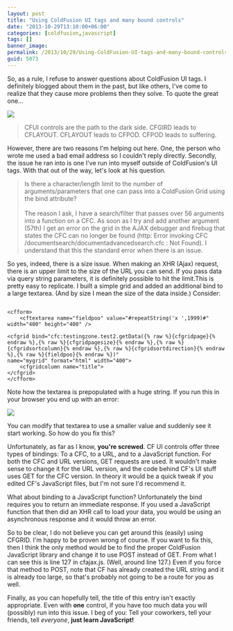 ```yaml
---
layout: post
title: "Using ColdFusion UI tags and many bound controls"
date: "2013-10-29T13:10:00+06:00"
categories: [coldfusion,javascript]
tags: []
banner_image: 
permalink: /2013/10/29/Using-ColdFusion-UI-tags-and-many-bound-controls
guid: 5073
---
```


<p>
So, as a rule, I refuse to answer questions about ColdFusion UI tags. I definitely blogged about them in the past, but like others, I've come to realize that they cause more problems then they solve. To quote the great one...
</p>
<!--more-->
<p>
<img src="https://static.raymondcamden.com/images/Yoda_Empire_Strikes_Back.png" />
</p>

<blockquote>
CFUI controls are the path to the dark side. CFGIRD leads to CFLAYOUT. CFLAYOUT leads to CFPOD. CFPOD leads to suffering.
</blockquote>

<p>
However, there are two reasons I'm helping out here. One, the person who wrote me used a bad email address so I couldn't reply directly. Secondly, the issue he ran into is one I've run into myself outside of ColdFusion's UI tags. With that out of the way, let's look at his question.
</p>

<blockquote>
Is there a character/length limit to the number of arguments/parameters that one can pass into a ColdFusion Grid using the bind attribute?
<br/><br/>
The reason I ask, I have a search/filter that passes over 56 arguments into a function on a CFC.  As soon as I try and add another argument (57th) I get an error on the grid in the AJAX debugger and firebug that states the CFC can no longer be found (http: Error invoking CFC /documentsearch/documentadvancedsearch.cfc : Not Found).  I understand that this the standard error when there is an issue.
</blockquote>

<p>
So yes, indeed, there is a size issue. When making an XHR (Ajax) request, there is an upper limit to the size of the URL you can send. If you pass data via query string parameters, it is definitely possible to hit the limit.This is pretty easy to replicate. I built a simple grid and added an additional bind to a large textarea. (And by size I mean the size of the data inside.) Consider:
</p>

<pre><code class="language-markup">
&lt;cfform&gt;
	&lt;cftextarea name=&quot;fieldpoo&quot; value=&quot;#repeatString(&#x27;x &#x27;,1999)#&quot; width=&quot;400&quot; height=&quot;400&quot; &#x2F;&gt;

&lt;cfgrid bind=&quot;cfc:testingzone.test2.getData({% raw %}{cfgridpage}{% endraw %},{% raw %}{cfgridpagesize}{% endraw %},{% raw %}{cfgridsortcolumn}{% endraw %},{% raw %}{cfgridsortdirection}{% endraw %},{% raw %}{fieldpoo}{% endraw %})&quot;
name=&quot;mygrid&quot; format=&quot;html&quot; width=&quot;400&quot;&gt;
	&lt;cfgridcolumn name=&quot;title&quot;&gt;
&lt;&#x2F;cfgrid&gt;
&lt;&#x2F;cfform&gt;
</code></pre>

<p>
Note how the textarea is prepopulated with a huge string. If you run this in your browser you end up with an error:
</p>

<p>
<img src="https://static.raymondcamden.com/images/Screen Shot 2013-10-29 at 12.34.53 PM.png" />
</p>

<p>
You can modify that textarea to use a smaller value and suddenly see it start working. So how do you fix this?
</p>

<p>
Unfortunately, as far as I know, <strong>you're screwed</strong>. CF UI controls offer three types of bindings: To a CFC, to a URL, and to a JavaScript function. For both the CFC and URL versions, GET requests are used. It wouldn't make sense to change it for the URL version, and the code behind CF's UI stuff uses GET for the CFC version. In theory it would be a quick tweak if you edited CF's JavaScript files, but I'm not sure I'd recommend it.
</p>

<p>
What about binding to a JavaScript function? Unfortunately the bind requires you to return an immediate response. If you used a JavaScript function that then did an XHR call to load your data, you would be using an asynchronous response and it would throw an error.
</p>

<p>
So to be clear, I do not believe you can get around this (easily) using CFGRID. I'm happy to be proven wrong of course. If you want to fix this, then I think the only method would be to find the proper ColdFusion JavaScript library and change it to use POST instead of GET. From what I can see this is line 127 in cfajax.js. (Well, around line 127.) Even if you force that method to POST, note that CF has already created the URL string and it is already too large, so that's probably not going to be a route for you as well.
</p>

<p>
Finally, as you can hopefully tell, the title of this entry isn't exactly appropriate. Even with <strong>one</strong> control, if you have too much data you will (possibly) run into this issue. I beg of you: Tell your coworkers, tell your friends, tell <i>everyone</i>, <strong>just learn JavaScript!</strong>